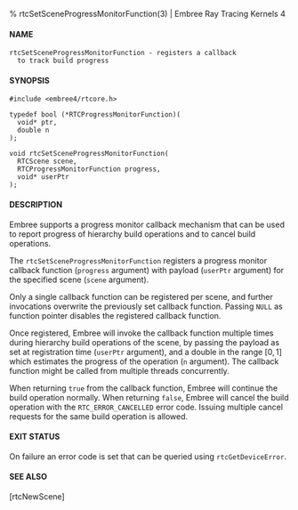 % rtcSetSceneProgressMonitorFunction(3) | Embree Ray Tracing Kernels 4

#### NAME

    rtcSetSceneProgressMonitorFunction - registers a callback
      to track build progress

#### SYNOPSIS

    #include <embree4/rtcore.h>

    typedef bool (*RTCProgressMonitorFunction)(
      void* ptr,
      double n
    );

    void rtcSetSceneProgressMonitorFunction(
      RTCScene scene,
      RTCProgressMonitorFunction progress,
      void* userPtr
    );

#### DESCRIPTION

Embree supports a progress monitor callback mechanism that can be
used to report progress of hierarchy build operations and to cancel
build operations.

The `rtcSetSceneProgressMonitorFunction` registers a progress monitor
callback function (`progress` argument) with payload (`userPtr` argument)
for the specified scene (`scene` argument).

Only a single callback function can be registered per scene, and
further invocations overwrite the previously set callback function.
Passing `NULL` as function pointer disables the registered callback
function.

Once registered, Embree will invoke the callback function multiple
times during hierarchy build operations of the scene, by passing the
payload as set at registration time (`userPtr` argument), and a double
in the range $[0, 1]$ which estimates the progress of the operation
(`n` argument). The callback function might be called from multiple
threads concurrently.

When returning `true` from the callback function, Embree will continue
the build operation normally. When returning `false`, Embree will
cancel the build operation with the `RTC_ERROR_CANCELLED` error
code. Issuing multiple cancel requests for the same build operation is
allowed.

#### EXIT STATUS

On failure an error code is set that can be queried using
`rtcGetDeviceError`.

#### SEE ALSO

[rtcNewScene]
